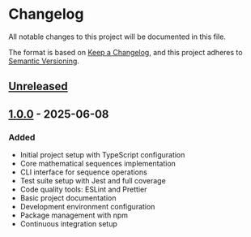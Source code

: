 # Changelog

All notable changes to this project will be documented in this file.

The format is based on [Keep a Changelog](https://keepachangelog.com/en/1.0.0/),
and this project adheres to [Semantic Versioning](https://semver.org/spec/v2.0.0.html).

## [Unreleased]

## [1.0.0] - 2025-06-08

### Added

- Initial project setup with TypeScript configuration
- Core mathematical sequences implementation
- CLI interface for sequence operations
- Test suite setup with Jest and full coverage
- Code quality tools: ESLint and Prettier
- Basic project documentation
- Development environment configuration
- Package management with npm
- Continuous integration setup

[Unreleased]: https://github.com/johndoe/sequences/compare/v1.0.0...HEAD
[1.0.0]: https://github.com/johndoe/sequences/releases/tag/v1.0.0
